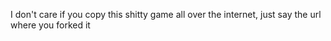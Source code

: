I don't care if you copy this shitty game all over the internet, just say the url where you forked it
